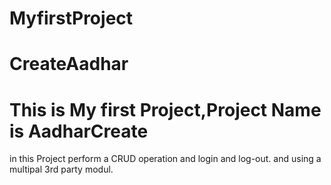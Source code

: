 # MyfirstProject

# CreateAadhar 

# This is My first Project,Project Name is AadharCreate
in this Project perform a CRUD operation and login and log-out. and using a multipal 3rd party modul.